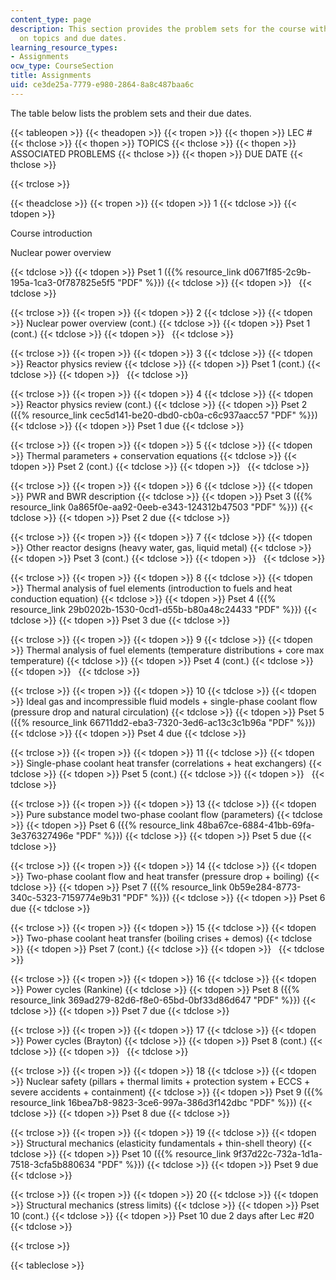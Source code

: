 ```yaml
---
content_type: page
description: This section provides the problem sets for the course with information
  on topics and due dates.
learning_resource_types:
- Assignments
ocw_type: CourseSection
title: Assignments
uid: ce3de25a-7779-e980-2864-8a8c487baa6c
---
```


The table below lists the problem sets and their due dates.

{{< tableopen >}}
{{< theadopen >}}
{{< tropen >}}
{{< thopen >}}
LEC #
{{< thclose >}}
{{< thopen >}}
TOPICS
{{< thclose >}}
{{< thopen >}}
ASSOCIATED PROBLEMS
{{< thclose >}}
{{< thopen >}}
DUE DATE
{{< thclose >}}

{{< trclose >}}

{{< theadclose >}}
{{< tropen >}}
{{< tdopen >}}
1
{{< tdclose >}}
{{< tdopen >}}


Course introduction

Nuclear power overview


{{< tdclose >}}
{{< tdopen >}}
Pset 1 ({{% resource_link d0671f85-2c9b-195a-1ca3-0f787825e5f5 "PDF" %}})
{{< tdclose >}}
{{< tdopen >}}
 
{{< tdclose >}}

{{< trclose >}}
{{< tropen >}}
{{< tdopen >}}
2
{{< tdclose >}}
{{< tdopen >}}
Nuclear power overview (cont.)
{{< tdclose >}}
{{< tdopen >}}
Pset 1 (cont.)
{{< tdclose >}}
{{< tdopen >}}
 
{{< tdclose >}}

{{< trclose >}}
{{< tropen >}}
{{< tdopen >}}
3
{{< tdclose >}}
{{< tdopen >}}
Reactor physics review
{{< tdclose >}}
{{< tdopen >}}
Pset 1 (cont.)
{{< tdclose >}}
{{< tdopen >}}
 
{{< tdclose >}}

{{< trclose >}}
{{< tropen >}}
{{< tdopen >}}
4
{{< tdclose >}}
{{< tdopen >}}
Reactor physics review (cont.)
{{< tdclose >}}
{{< tdopen >}}
Pset 2 ({{% resource_link cec5d141-be20-dbd0-cb0a-c6c937aacc57 "PDF" %}})
{{< tdclose >}}
{{< tdopen >}}
Pset 1 due
{{< tdclose >}}

{{< trclose >}}
{{< tropen >}}
{{< tdopen >}}
5
{{< tdclose >}}
{{< tdopen >}}
Thermal parameters + conservation equations
{{< tdclose >}}
{{< tdopen >}}
Pset 2 (cont.)
{{< tdclose >}}
{{< tdopen >}}
 
{{< tdclose >}}

{{< trclose >}}
{{< tropen >}}
{{< tdopen >}}
6
{{< tdclose >}}
{{< tdopen >}}
PWR and BWR description
{{< tdclose >}}
{{< tdopen >}}
Pset 3 ({{% resource_link 0a865f0e-aa92-0eeb-e343-124312b47503 "PDF" %}})
{{< tdclose >}}
{{< tdopen >}}
Pset 2 due
{{< tdclose >}}

{{< trclose >}}
{{< tropen >}}
{{< tdopen >}}
7
{{< tdclose >}}
{{< tdopen >}}
Other reactor designs (heavy water, gas, liquid metal)
{{< tdclose >}}
{{< tdopen >}}
Pset 3 (cont.)
{{< tdclose >}}
{{< tdopen >}}
 
{{< tdclose >}}

{{< trclose >}}
{{< tropen >}}
{{< tdopen >}}
8
{{< tdclose >}}
{{< tdopen >}}
Thermal analysis of fuel elements (introduction to fuels and heat conduction equation)
{{< tdclose >}}
{{< tdopen >}}
Pset 4 ({{% resource_link 29b0202b-1530-0cd1-d55b-b80a48c24433 "PDF" %}})
{{< tdclose >}}
{{< tdopen >}}
Pset 3 due
{{< tdclose >}}

{{< trclose >}}
{{< tropen >}}
{{< tdopen >}}
9
{{< tdclose >}}
{{< tdopen >}}
Thermal analysis of fuel elements (temperature distributions + core max temperature)
{{< tdclose >}}
{{< tdopen >}}
Pset 4 (cont.)
{{< tdclose >}}
{{< tdopen >}}
 
{{< tdclose >}}

{{< trclose >}}
{{< tropen >}}
{{< tdopen >}}
10
{{< tdclose >}}
{{< tdopen >}}
Ideal gas and incompressible fluid models + single-phase coolant flow (pressure drop and natural circulation)
{{< tdclose >}}
{{< tdopen >}}
Pset 5 ({{% resource_link 66711dd2-eba3-7320-3ed6-ac13c3c1b96a "PDF" %}})
{{< tdclose >}}
{{< tdopen >}}
Pset 4 due
{{< tdclose >}}

{{< trclose >}}
{{< tropen >}}
{{< tdopen >}}
11
{{< tdclose >}}
{{< tdopen >}}
Single-phase coolant heat transfer (correlations + heat exchangers)
{{< tdclose >}}
{{< tdopen >}}
Pset 5 (cont.)
{{< tdclose >}}
{{< tdopen >}}
 
{{< tdclose >}}

{{< trclose >}}
{{< tropen >}}
{{< tdopen >}}
13
{{< tdclose >}}
{{< tdopen >}}
Pure substance model two-phase coolant flow (parameters)
{{< tdclose >}}
{{< tdopen >}}
Pset 6 ({{% resource_link 48ba67ce-6884-41bb-69fa-3e376327496e "PDF" %}})
{{< tdclose >}}
{{< tdopen >}}
Pset 5 due
{{< tdclose >}}

{{< trclose >}}
{{< tropen >}}
{{< tdopen >}}
14
{{< tdclose >}}
{{< tdopen >}}
Two-phase coolant flow and heat transfer (pressure drop + boiling)
{{< tdclose >}}
{{< tdopen >}}
Pset 7 ({{% resource_link 0b59e284-8773-340c-5323-7159774e9b31 "PDF" %}})
{{< tdclose >}}
{{< tdopen >}}
Pset 6 due
{{< tdclose >}}

{{< trclose >}}
{{< tropen >}}
{{< tdopen >}}
15
{{< tdclose >}}
{{< tdopen >}}
Two-phase coolant heat transfer (boiling crises + demos)
{{< tdclose >}}
{{< tdopen >}}
Pset 7 (cont.)
{{< tdclose >}}
{{< tdopen >}}
 
{{< tdclose >}}

{{< trclose >}}
{{< tropen >}}
{{< tdopen >}}
16
{{< tdclose >}}
{{< tdopen >}}
Power cycles (Rankine)
{{< tdclose >}}
{{< tdopen >}}
Pset 8 ({{% resource_link 369ad279-82d6-f8e0-65bd-0bf33d86d647 "PDF" %}})
{{< tdclose >}}
{{< tdopen >}}
Pset 7 due
{{< tdclose >}}

{{< trclose >}}
{{< tropen >}}
{{< tdopen >}}
17
{{< tdclose >}}
{{< tdopen >}}
Power cycles (Brayton)
{{< tdclose >}}
{{< tdopen >}}
Pset 8 (cont.)
{{< tdclose >}}
{{< tdopen >}}
 
{{< tdclose >}}

{{< trclose >}}
{{< tropen >}}
{{< tdopen >}}
18
{{< tdclose >}}
{{< tdopen >}}
Nuclear safety (pillars + thermal limits + protection system + ECCS + severe accidents + containment)
{{< tdclose >}}
{{< tdopen >}}
Pset 9 ({{% resource_link 16bea7b8-9823-3ce6-997a-386d3f142dbc "PDF" %}})
{{< tdclose >}}
{{< tdopen >}}
Pset 8 due
{{< tdclose >}}

{{< trclose >}}
{{< tropen >}}
{{< tdopen >}}
19
{{< tdclose >}}
{{< tdopen >}}
Structural mechanics (elasticity fundamentals + thin-shell theory)
{{< tdclose >}}
{{< tdopen >}}
Pset 10 ({{% resource_link 9f37d22c-732a-1d1a-7518-3cfa5b880634 "PDF" %}})
{{< tdclose >}}
{{< tdopen >}}
Pset 9 due
{{< tdclose >}}

{{< trclose >}}
{{< tropen >}}
{{< tdopen >}}
20
{{< tdclose >}}
{{< tdopen >}}
Structural mechanics (stress limits)
{{< tdclose >}}
{{< tdopen >}}
Pset 10 (cont.)
{{< tdclose >}}
{{< tdopen >}}
Pset 10 due 2 days after Lec #20
{{< tdclose >}}

{{< trclose >}}

{{< tableclose >}}